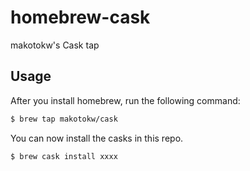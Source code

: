 homebrew-cask
============

makotokw's Cask tap

## Usage

After you install homebrew, run the following command:

```sh
$ brew tap makotokw/cask
```

You can now install the casks in this repo.

```sh
$ brew cask install xxxx
```

